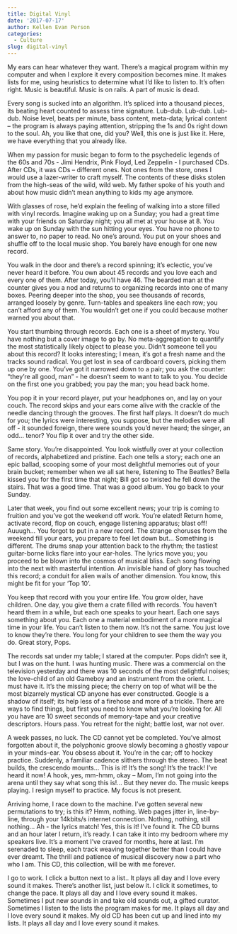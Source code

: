 ```yaml
---
title: Digital Vinyl
date: '2017-07-17'
author: Kellen Evan Person
categories:
  - Culture
slug: digital-vinyl
---
```

My ears can hear whatever they want. There’s a magical program within my computer and when I explore it every composition becomes mine. It makes lists for me, using heuristics to determine what I’d like to listen to. It’s often right. Music is beautiful. Music is on rails. A part of music is dead.

Every song is sucked into an algorithm. It’s spliced into a thousand pieces, its beating heart counted to assess time signature. Lub-dub. Lub-dub. Lub-dub. Noise level, beats per minute, bass content, meta-data; lyrical content – the program is always paying attention, stripping the 1s and 0s right down to the soul. Ah, you like that one, did you? Well, this one is just like it. Here, we have everything that you already like.

When my passion for music began to form to the psychedelic legends of the 60s and 70s - Jimi Hendrix, Pink Floyd, Led Zeppelin - I purchased CDs. After CDs, it was CDs – different ones. Not ones from the store, ones I would use a lazer-writer to craft myself. The contents of these disks stolen from the high-seas of the wild, wild web. My father spoke of his youth and about how music didn’t mean anything to kids my age anymore.

With glasses of rose, he’d explain the feeling of walking into a store filled with vinyl records. Imagine waking up on a Sunday; you had a great time with your friends on Saturday night; you all met at your house at 8. You wake up on Sunday with the sun hitting your eyes. You have no phone to answer to, no paper to read. No one’s around. You put on your shoes and shuffle off to the local music shop. You barely have enough for one new record.

You walk in the door and there’s a record spinning; it’s eclectic, you’ve never heard it before. You own about 45 records and you love each and every one of them. After today, you’ll have 46. The bearded man at the counter gives you a nod and returns to organizing records into one of many boxes. Peering deeper into the shop, you see thousands of records, arranged loosely by genre. Turn-tables and speakers line each row; you can’t afford any of them. You wouldn’t get one if you could because mother warned you about that.

You start thumbing through records. Each one is a sheet of mystery. You have nothing but a cover image to go by. No meta-aggregation to quantify the most statistically likely object to please you. Didn’t someone tell you about this record? It looks interesting; I mean, it’s got a fresh name and the tracks sound radical. You get lost in sea of cardboard covers, picking them up one by one. You’ve got it narrowed down to a pair; you ask the counter: “they’re all good, man” - he doesn’t seem to want to talk to you. You decide on the first one you grabbed; you pay the man; you head back home.

You pop it in your record player, put your headphones on, and lay on your couch. The record skips and your ears come alive with the crackle of the needle dancing through the grooves. The first half plays. It doesn’t do much for you; the lyrics were interesting, you suppose, but the melodies were all off - it sounded foreign, there were sounds you’d never heard; the singer, an odd… tenor? You flip it over and try the other side.

Same story. You’re disappointed. You look wistfully over at your collection of records, alphabetized and pristine. Each one tells a story; each one an epic ballad, scooping some of your most delightful memories out of your brain bucket; remember when we all sat here, listening to The Beatles? Bella kissed you for the first time that night; Bill got so twisted he fell down the stairs. That was a good time. That was a good album. You go back to your Sunday.

Later that week, you find out some excellent news; your trip is coming to fruition and you’ve got the weekend off work. You’re elated! Return home, activate record, flop on couch, engage listening apparatus; blast off! Auuugh… You forgot to put in a new record. The strange choruses from the weekend fill your ears, you prepare to feel let down but… Something is different. The drums snap your attention back to the rhythm; the tastiest guitar-borne licks flare into your ear-holes. The lyrics move you; you proceed to be blown into the cosmos of musical bliss. Each song flowing into the next with masterful intention. An invisible hand of glory has touched this record; a conduit for alien wails of another dimension. You know, this might be fit for your ‘Top 10’.

You keep that record with you your entire life. You grow older, have children. One day, you give them a crate filled with records. You haven’t heard them in a while, but each one speaks to your heart. Each one says something about you. Each one a material embodiment of a more magical time in your life. You can’t listen to them now. It’s not the same. You just love to know they’re there. You long for your children to see them the way you do. Great story, Pops.

The records sat under my table; I stared at the computer. Pops didn’t see it, but I was on the hunt. I was hunting music. There was a commercial on the television yesterday and there was 10 seconds of the most delightful noises; the love-child of an old Gameboy and an instrument from the orient. I… must have it. It’s the missing piece; the cherry on top of what will be the most bizarrely mystical CD anyone has ever constructed. Google is a shadow of itself; its help less of a firehose and more of a trickle. There are ways to find things, but first you need to know what you’re looking for. All you have are 10 sweet seconds of memory-tape and your creative descriptors. Hours pass. You retreat for the night; battle lost, war not over.

A week passes, no luck. The CD cannot yet be completed. You’ve almost forgotten about it, the polyphonic groove slowly becoming a ghostly vapour in your minds-ear. You obsess about it. You’re in the car; off to hockey practice. Suddenly, a familiar cadence slithers through the stereo. The beat builds, the crescendo mounts… This is it! It’s the song! It’s the track! I’ve heard it now! A hook, yes, mm-hmm, okay – Mom, I’m not going into the arena until they say what song this is!… But they never do. The music keeps playing. I resign myself to practice. My focus is not present.

Arriving home, I race down to the machine. I’ve gotten several new permutations to try; is this it? Hmm, nothing. Web pages jitter in, line-by-line, through your 14kbits/s internet connection. Nothing, nothing, still nothing… Ah - the lyrics match! Yes, this is it! I’ve found it. The CD burns and an hour later I return, it’s ready. I can take it into my bedroom where my speakers live. It’s a moment I’ve craved for months, here at last. I’m serenaded to sleep, each track weaving together better than I could have ever dreamt. The thrill and patience of musical discovery now a part who who I am. This CD, this collection, will be with me forever.

I go to work. I click a button next to a list.. It plays all day and I love every sound it makes. There’s another list, just below it. I click it sometimes, to change the pace. It plays all day and I love every sound it makes. Sometimes I put new sounds in and take old sounds out, a gifted curator. Sometimes I listen to the lists the program makes for me. It plays all day and I love every sound it makes. My old CD has been cut up and lined into my lists. It plays all day and I love every sound it makes.
